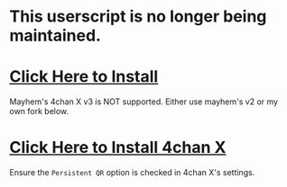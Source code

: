 # This userscript is no longer being maintained.

# [Click Here to Install](https://github.com/ahodesuka/4chan-Style-Script/raw/stable/4chanSS.user.js)

Mayhem's 4chan X v3 is NOT supported.
Either use mayhem's v2 or my own fork below.
# [Click Here to Install 4chan X](https://github.com/ahodesuka/4chan-x/raw/stable/4chan_x.user.js)

Ensure the `Persistent QR` option is checked in 4chan X's settings.
